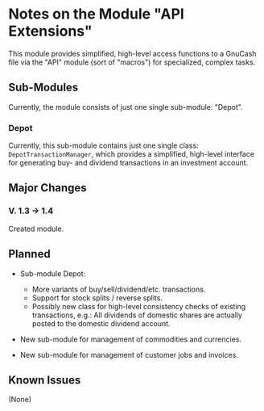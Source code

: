 # Notes on the Module "API Extensions"

This module provides simplified, high-level access functions to a GnuCash file via the "API" module (sort of "macros") for specialized, complex tasks.

## Sub-Modules
Currently, the module consists of just one single sub-module: "Depot".

### Depot
Currently, this sub-module contains just one single class: `DepotTransactionManager`, which provides a simplified, high-level interface for generating buy- and dividend transactions in an investment account.

## Major Changes
### V. 1.3 &rarr; 1.4
Created module.

## Planned
* Sub-module Depot: 
	* More variants of buy/sell/dividend/etc. transactions.
	* Support for stock splits / reverse splits.
	* Possibly new class for high-level consistency checks of existing transactions, e.g.: All dividends of domestic shares are actually posted to the domestic dividend account.

* New sub-module for management of commodities and currencies.

* New sub-module for management of customer jobs and invoices.

## Known Issues
(None)

